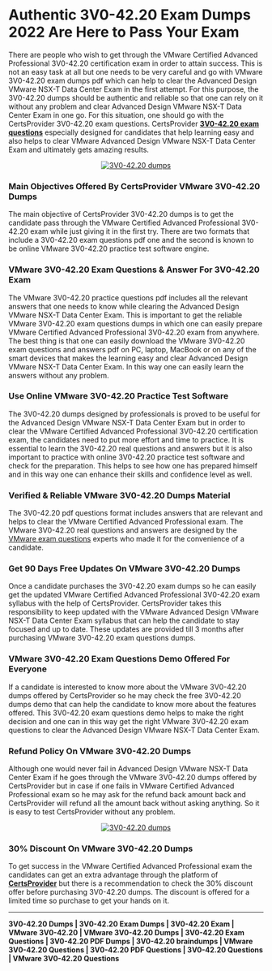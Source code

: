 <h1>
	<strong>Authentic 3V0-42.20 Exam Dumps 2022 Are Here to Pass Your Exam</strong></h1>
<p>
	There are people who wish to get through the VMware Certified Advanced Professional 3V0-42.20 certification exam in order to attain success. This is not an easy task at all but one needs to be very careful and go with VMware 3V0-42.20 exam dumps pdf which can help to clear the Advanced Design VMware NSX-T Data Center Exam in the first attempt. For this purpose, the 3V0-42.20 dumps should be authentic and reliable so that one can rely on it without any problem and clear Advanced Design VMware NSX-T Data Center Exam in one go. For this situation, one should go with the CertsProvider 3V0-42.20 exam questions. CertsProvider <strong><a href="http://www.certsprovider.com/updated/3v0-42-20-exam-questions">3V0-42.20 exam questions</a></strong> especially designed for candidates that help learning easy and also helps to clear VMware Advanced Design VMware NSX-T Data Center Exam and ultimately gets amazing results.</p>
<center>
	<a href="http://www.certsprovider.com/updated/3v0-42-20-exam-questions" rel="nofollow"><img alt="3V0-42.20 dumps" src="https://i.imgur.com/c3l35Q9.jpg" /></a></center>
<h3>
	<strong>Main Objectives Offered By CertsProvider VMware 3V0-42.20 Dumps</strong></h3>
<p>
	The main objective of CertsProvider 3V0-42.20 dumps is to get the candidate pass through the VMware Certified Advanced Professional 3V0-42.20 exam while just giving it in the first try. There are two formats that include a 3V0-42.20 exam questions pdf one and the second is known to be online VMware 3V0-42.20 practice test software engine.</p>
<h3>
	<strong>VMware 3V0-42.20 Exam Questions & Answer For 3V0-42.20 Exam</strong></h3>
<p>
	The VMware 3V0-42.20 practice questions pdf includes all the relevant answers that one needs to know while clearing the Advanced Design VMware NSX-T Data Center Exam. This is important to get the reliable VMware 3V0-42.20 exam questions dumps in which one can easily prepare VMware Certified Advanced Professional 3V0-42.20 exam from anywhere. The best thing is that one can easily download the VMware 3V0-42.20 exam questions and answers pdf on PC, laptop, MacBook or on any of the smart devices that makes the learning easy and clear Advanced Design VMware NSX-T Data Center Exam. In this way one can easily learn the answers without any problem.</p>
<h3>
	<strong>Use Online VMware 3V0-42.20 Practice Test Software</strong></h3>
<p>
	The 3V0-42.20 dumps designed by professionals is proved to be useful for the Advanced Design VMware NSX-T Data Center Exam but in order to clear the VMware Certified Advanced Professional 3V0-42.20 certification exam, the candidates need to put more effort and time to practice. It is essential to learn the 3V0-42.20 real questions and answers but it is also important to practice with online 3V0-42.20 practice test software and check for the preparation. This helps to see how one has prepared himself and in this way one can enhance their skills and confidence level as well.</p>
<h3>
	<strong>Verified & Reliable VMware 3V0-42.20 Dumps Material</strong></h3>
<p>
	The 3V0-42.20 pdf questions format includes answers that are relevant and helps to clear the VMware Certified Advanced Professional exam. The VMware 3V0-42.20 real questions and answers are designed by the <a href="https://certsprovider.com/product-category/vmware">VMware exam questions</a> experts who made it for the convenience of a candidate.</p>
<h3>
	<strong>Get 90 Days Free Updates On VMware 3V0-42.20 Dumps</strong></h3>
<p>
	Once a candidate purchases the 3V0-42.20 exam dumps so he can easily get the updated VMware Certified Advanced Professional 3V0-42.20 exam syllabus with the help of CertsProvider. CertsProvider takes this responsibility to keep updated with the VMware Advanced Design VMware NSX-T Data Center Exam syllabus that can help the candidate to stay focused and up to date. These updates are provided till 3 months after purchasing VMware 3V0-42.20 exam questions dumps.</p>
<h3>
	<strong>VMware 3V0-42.20 Exam Questions Demo Offered For Everyone</strong></h3>
<p>
	If a candidate is interested to know more about the VMware 3V0-42.20 dumps offered by CertsProvider so he may check the free 3V0-42.20 dumps demo that can help the candidate to know more about the features offered. This 3V0-42.20 exam questions demo helps to make the right decision and one can in this way get the right VMware 3V0-42.20 exam questions to clear the Advanced Design VMware NSX-T Data Center Exam.</p>
<h3>
	<strong>Refund Policy On VMware 3V0-42.20 Dumps</strong></h3>
<p>
	Although one would never fail in Advanced Design VMware NSX-T Data Center Exam if he goes through the VMware 3V0-42.20 dumps offered by CertsProvider but in case if one fails in VMware Certified Advanced Professional exam so he may ask for the refund back amount back and CertsProvider will refund all the amount back without asking anything. So it is easy to test CertsProvider without any problem.</p>
<center>
	<p>
		<a href="http://www.certsprovider.com/updated/3v0-42-20-exam-questions" rel="nofollow"><img alt="3V0-42.20 dumps" src="https://i.imgur.com/SImdhHL.jpg" /></a></p>
</center>
<h3>
	<strong>30% Discount On VMware 3V0-42.20 Dumps</strong></h3>
<p>
	To get success in the VMware Certified Advanced Professional exam the candidates can get an extra advantage through the platform of <strong><a href="https://certsprovider.com/">CertsProvider</a></strong> but there is a recommendation to check the 30% discount offer before purchasing 3V0-42.20 dumps. The discount is offered for a limited time so purchase to get your hands on it.</p>
<hr />
<p>
	<strong>3V0-42.20 Dumps | 3V0-42.20 Exam Dumps | 3V0-42.20 Exam | VMware 3V0-42.20 | VMware 3V0-42.20 Dumps | 3V0-42.20 Exam Questions | 3V0-42.20 PDF Dumps | 3V0-42.20 braindumps | VMware 3V0-42.20 Questions | 3V0-42.20 PDF Questions | 3V0-42.20 Questions | VMware 3V0-42.20 Questions</strong></p>
